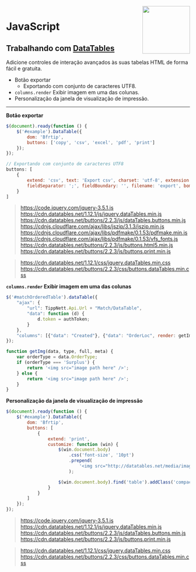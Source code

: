 <img src="https://i.ibb.co/M6nBBb0/mascote.png" align="right" width="130">

# JavaScript

## Trabalhando com [DataTables](https://datatables.net/)

Adicione controles de interação avançados às suas tabelas HTML de forma fácil e gratuita.

- Botão exportar
    - Exportando com conjunto de caracteres UTF8.
- `columns.render` Exibir imagem em uma das colunas.
- Personalização da janela de visualização de impressão.

---

**Botão exportar**

```Javascript
$(document).ready(function () {
    $('#example').DataTable({
        dom: 'Bfrtip',
        buttons: ['copy', 'csv', 'excel', 'pdf', 'print']
    });
});
```

```Javascript
// Exportando com conjunto de caracteres UTF8
buttons: [
    {
        extend: 'csv', text: 'Export csv', charset: 'utf-8', extension: '.csv',
        fieldSeparator: ';', fieldBoundary: '', filename: 'export', bom: true
    }
]
```

> https://code.jquery.com/jquery-3.5.1.js
https://cdn.datatables.net/1.12.1/js/jquery.dataTables.min.js
https://cdn.datatables.net/buttons/2.2.3/js/dataTables.buttons.min.js
https://cdnjs.cloudflare.com/ajax/libs/jszip/3.1.3/jszip.min.js
https://cdnjs.cloudflare.com/ajax/libs/pdfmake/0.1.53/pdfmake.min.js
https://cdnjs.cloudflare.com/ajax/libs/pdfmake/0.1.53/vfs_fonts.js
https://cdn.datatables.net/buttons/2.2.3/js/buttons.html5.min.js
https://cdn.datatables.net/buttons/2.2.3/js/buttons.print.min.js

> https://cdn.datatables.net/1.12.1/css/jquery.dataTables.min.css
https://cdn.datatables.net/buttons/2.2.3/css/buttons.dataTables.min.css

**`columns.render` Exibir imagem em uma das colunas**

```Javascript
$('#matchOrderedTable').dataTable({
    "ajax": {
        "url": TippNett.Api.Url + "Match/DataTable",
        "data": function (d) {
            d.token = authToken;
        }
    },
    "columns": [{"data": "Created"}, {"data": "OrderLoc", render: getImg}, {"data": "OrderMatchLoc", render: getImg}]
});

function getImg(data, type, full, meta) {
    var orderType = data.OrderType;
    if (orderType === 'Surplus') {
        return '<img src="image path here" />';
    } else {
        return '<img src="image path here" />';
    }
}
```

**Personalização da janela de visualização de impressão**

```Javascript
$(document).ready(function () {
    $('#example').DataTable({
        dom: 'Bfrtip',
        buttons: [
            {
                extend: 'print',
                customize: function (win) {
                    $(win.document.body)
                        .css('font-size', '10pt')
                        .prepend(
                            '<img src="http://datatables.net/media/images/logo-fade.png" style="position:absolute; top:0; left:0;" />'
                        );

                    $(win.document.body).find('table').addClass('compact').css('font-size', 'inherit');
                }
            }
        ]
    });
});
```

> https://code.jquery.com/jquery-3.5.1.js
https://cdn.datatables.net/1.12.1/js/jquery.dataTables.min.js
https://cdn.datatables.net/buttons/2.2.3/js/dataTables.buttons.min.js
https://cdn.datatables.net/buttons/2.2.3/js/buttons.print.min.js

> https://cdn.datatables.net/1.12.1/css/jquery.dataTables.min.css
https://cdn.datatables.net/buttons/2.2.3/css/buttons.dataTables.min.css